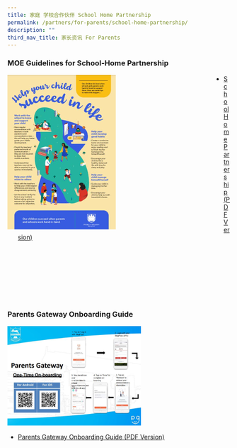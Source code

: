 ```yaml
---
title: 家庭 学校合作伙伴 School Home Partnership
permalink: /partners/for-parents/school-home-partnership/
description: ""
third_nav_title: 家长资讯 For Parents
---
```



### MOE Guidelines for School-Home Partnership

<div>
<div style="float: left">
<img src="/images/MOE%20Guidelines%20for%20scool%20home%20partnership.jpg"
    style="width:50%">
</div>
<div>
</div>
</div>

* [School Home Partnership (PDF Version)](/files/school-home-partnership.pdf)

<br>
<br>
<br>
<br>
<br>
<br>
<br>

### Parents Gateway Onboarding Guide

<img src="/images/PG%20Onboarding%20Guide.jpg"
    style="width:60%">

* [Parents Gateway Onboarding Guide (PDF Version)](/files/For%20P1%20Parents%20not%20onboard%20PG%20-%20Onboarding%20and%20Class%20Allocation%20Guide.pdf)